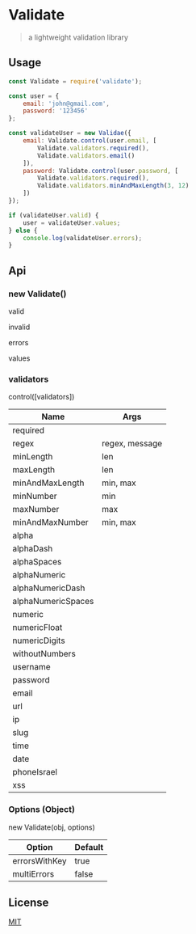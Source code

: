 # Validate

> a lightweight validation library

## Usage

```javascript
const Validate = require('validate');

const user = {
    email: 'john@gmail.com',
    password: '123456'
};

const validateUser = new Validae({
    email: Validate.control(user.email, [
        Validate.validators.required(),
        Validate.validators.email()
    ]),
    password: Validate.control(user.password, [
        Validate.validators.required(),
        Validate.validators.minAndMaxLength(3, 12)
    ])
});

if (validateUser.valid) {
    user = validateUser.values;
} else {
    console.log(validateUser.errors);
}
```

## Api

### new Validate()

valid

invalid

errors

values

### validators

control([validators])

| Name     | Args           |
| -------- | -------------- |
| required |
| regex | regex, message |
| minLength | len
| maxLength | len
| minAndMaxLength | min, max
| minNumber | min
| maxNumber | max
| minAndMaxNumber | min, max
| alpha |
| alphaDash |
| alphaSpaces |
| alphaNumeric |
| alphaNumericDash |
| alphaNumericSpaces |
| numeric |
| numericFloat |
| numericDigits |
| withoutNumbers |
| username |
| password |
| email |
| url |
| ip |
| slug |
| time |
| date |
| phoneIsrael |
| xss |

### Options (Object)

new Validate(obj, options)

| Option   | Default        |
| -------- | -------------- |
| errorsWithKey | true |
| multiErrors | false |



## License

[MIT](LICENSE)
